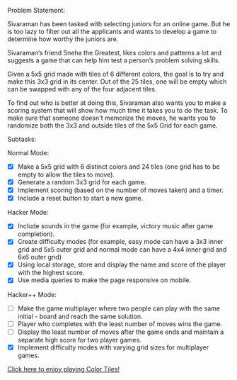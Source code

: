 Problem Statement: 

Sivaraman has been tasked with selecting juniors for an online game. But he is too lazy to filter out all the applicants and wants to develop a game to determine how worthy the juniors are.

Sivaraman‘s friend Sneha the Greatest, likes colors and patterns a lot and suggests a game that can help him test a person’s problem solving skills.

Given a 5x5 grid made with tiles of 6 different colors, the goal is to try and make this 3x3 grid in its center. Out of the 25 tiles, one will be empty which can be swapped with any of the four adjacent tiles.

To find out who is better at doing this, Sivaraman also wants you to make a scoring system that will show how much time it takes you to do the task. To make sure that someone doesn't memorize the moves, he wants you to randomize both the 3x3 and outside tiles of the 5x5 Grid for each game.

Subtasks:

Normal Mode:

- [x] Make a 5x5 grid with 6 distinct colors and 24 tiles (one grid has to be empty to allow the tiles to move).
- [x] Generate a random 3x3 grid for each game.
- [x] Implement scoring (based on the number of moves taken) and a timer.
- [x] Include a reset button to start a new game.

Hacker Mode:

- [x] Include sounds in the game (for example, victory music after game completion).
- [x] Create difficulty modes (for example, easy mode can have a 3x3 inner grid and 5x5 outer grid and normal mode can have a 4x4 inner grid and 6x6 outer grid) 
- [x] Using local storage, store and display the name and score of the player with the highest score.
- [x] Use media queries to make the page responsive on mobile.

Hacker++ Mode:

- [ ] Make the game multiplayer where two people can play with the same initial - board and reach the same solution.
- [ ] Player who completes with the least number of moves wins the game.
- [ ] Display the least number of moves after the game ends and maintain a  separate high score for two player games.
- [x] Implement difficulty modes with varying grid sizes for multiplayer games.

[Click here to enjoy playing Color Tiles!](https://suba1210.github.io/Color-Tiles-Game/)
